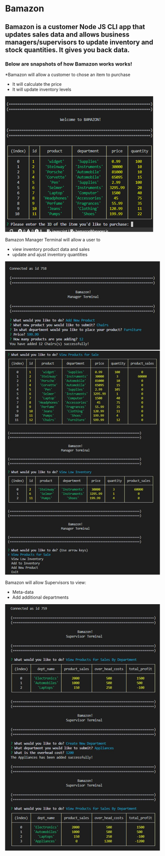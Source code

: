 # Bamazon

## Bamazon is a customer Node JS CLI app that updates sales data and allows business managers/supervisors to update inventory and stock quantities. It gives you back data.

### Below are snapshots of how Bamazon works works!

*Bamazon will allow a customer to chose an item to purchase

* It will calculate the price
* It will update inventory levels

![Customer Terminal](images/cust1.PNG)

Bamazon Manager Terminal will allow a user to

* view inventory product data and sales
* update and ajust inventory quantities

![Manager Terminal](images/manadd1.jpg)
![Manager Terminal](images/manadd2.jpg)

Bamazon will allow Supervisors to view:

* Meta-data
* Add additional departments

![Supervisor Terminal](images/super1.jpg)
